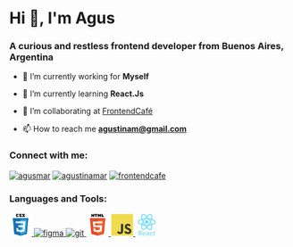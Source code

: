 <h1>Hi 👋, I'm Agus</h1>
<h3>A curious and restless frontend developer from Buenos Aires, Argentina</h3>

- 🔭 I’m currently working for **Myself**

- 🌱 I’m currently learning **React.Js**

- 👯 I’m collaborating at [FrontendCafé](https://frontend.cafe/)

- 📫 How to reach me **agustinam@gmail.com**

<h3 align="left">Connect with me:</h3>
<p align="left">
<a href="https://twitter.com/agusmar" target="blank"><img align="center" src="https://cdn.jsdelivr.net/npm/simple-icons@3.0.1/icons/twitter.svg" alt="agusmar" height="30" width="40" /></a>
<a href="https://linkedin.com/in/agustinamar" target="blank"><img align="center" src="https://cdn.jsdelivr.net/npm/simple-icons@3.0.1/icons/linkedin.svg" alt="agustinamar" height="30" width="40" /></a>
<a href="https://discord.gg/frontendcafe" target="blank"><img align="center" src="https://cdn.jsdelivr.net/npm/simple-icons@3.0.1/icons/discord.svg" alt="frontendcafe" height="30" width="40" /></a>
</p>

<h3 align="left">Languages and Tools:</h3>
<p align="left"> <a href="https://www.w3schools.com/css/" target="_blank"> <img src="https://raw.githubusercontent.com/devicons/devicon/master/icons/css3/css3-original-wordmark.svg" alt="css3" width="40" height="40"/> </a> <a href="https://www.figma.com/" target="_blank"> <img src="https://www.vectorlogo.zone/logos/figma/figma-icon.svg" alt="figma" width="40" height="40"/> </a> <a href="https://git-scm.com/" target="_blank"> <img src="https://www.vectorlogo.zone/logos/git-scm/git-scm-icon.svg" alt="git" width="40" height="40"/> </a> <a href="https://www.w3.org/html/" target="_blank"> <img src="https://raw.githubusercontent.com/devicons/devicon/master/icons/html5/html5-original-wordmark.svg" alt="html5" width="40" height="40"/> </a> <a href="https://developer.mozilla.org/en-US/docs/Web/JavaScript" target="_blank"> <img src="https://raw.githubusercontent.com/devicons/devicon/master/icons/javascript/javascript-original.svg" alt="javascript" width="40" height="40"/> </a> <a href="https://reactjs.org/" target="_blank"> <img src="https://raw.githubusercontent.com/devicons/devicon/master/icons/react/react-original-wordmark.svg" alt="react" width="40" height="40"/> </a> </p>
